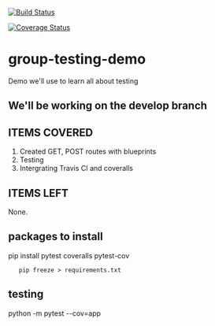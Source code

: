 [![Build Status](https://travis-ci.org/Tevinthuku/group-testing-demo.svg?branch=develop)](https://travis-ci.org/Tevinthuku/group-testing-demo)

[![Coverage Status](https://coveralls.io/repos/github/Tevinthuku/group-testing-demo/badge.svg?branch=develop)](https://coveralls.io/github/Tevinthuku/group-testing-demo?branch=develop)

# group-testing-demo

Demo we'll use to learn all about testing

## We'll be working on the develop branch

## ITEMS COVERED

1. Created GET, POST routes with blueprints
2. Testing
3. Intergrating Travis CI and coveralls

## ITEMS LEFT

None.

## packages to install

pip install pytest coveralls pytest-cov

```
   pip freeze > requirements.txt
```

## testing

python -m pytest --cov=app
